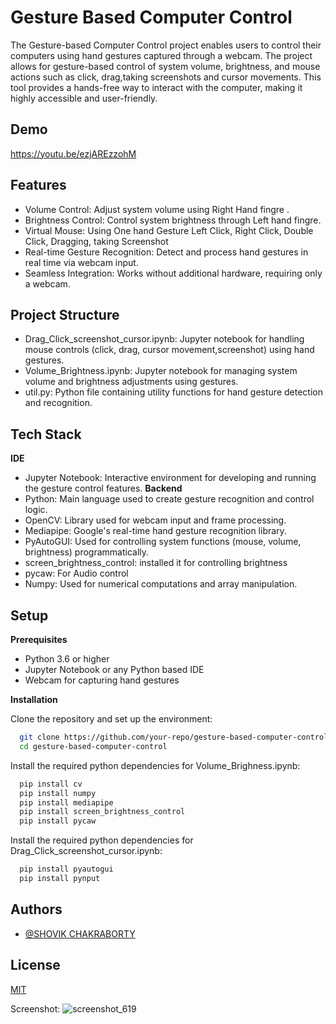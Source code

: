 # Gesture Based Computer Control

The Gesture-based Computer Control project enables users to control their computers using hand gestures captured through a webcam. The project allows for gesture-based control of system volume, brightness, and mouse actions such as click, drag,taking screenshots and cursor movements. This tool provides a hands-free way to interact with the computer, making it highly accessible and user-friendly.


## Demo

https://youtu.be/ezjAREzzohM


## Features

- Volume Control: Adjust system volume using Right Hand fingre .
- Brightness Control: Control system brightness through Left hand fingre.
- Virtual Mouse: Using One hand Gesture Left Click, Right Click, Double Click,   Dragging, taking Screenshot
- Real-time Gesture Recognition: Detect and process hand gestures in real time via webcam input.
- Seamless Integration: Works without additional hardware, requiring only a webcam.


## Project Structure
- Drag_Click_screenshot_cursor.ipynb: Jupyter notebook for handling mouse controls (click, drag, cursor movement,screenshot) using hand gestures.
- Volume_Brightness.ipynb: Jupyter notebook for managing system volume and brightness adjustments using gestures.
- util.py: Python file containing utility functions for hand gesture detection and recognition.
## Tech Stack
**IDE**
- Jupyter Notebook: Interactive environment for developing and running the gesture control features.
**Backend**
- Python: Main language used to create gesture recognition and control logic.
- OpenCV: Library used for webcam input and frame processing.
- Mediapipe: Google's real-time hand gesture recognition library.
- PyAutoGUI: Used for controlling system functions (mouse, volume, brightness) programmatically.
- screen_brightness_control: installed it for controlling brightness
- pycaw: For Audio control
- Numpy: Used for numerical computations and array manipulation.

## Setup
**Prerequisites**
- Python 3.6 or higher
- Jupyter Notebook or any Python based IDE
- Webcam for capturing hand gestures


**Installation**

Clone the repository and set up the environment:
```bash
  git clone https://github.com/your-repo/gesture-based-computer-control.git
  cd gesture-based-computer-control

```
Install the required  python dependencies for Volume_Brighness.ipynb:  

```bash
  pip install cv
  pip install numpy
  pip install mediapipe
  pip install screen_brightness_control
  pip install pycaw
```
Install the required  python dependencies for Drag_Click_screenshot_cursor.ipynb:

```bash
  pip install pyautogui
  pip install pynput
```
## Authors

- [@SHOVIK CHAKRABORTY](https://github.com/cshovik)


## License

[MIT](https://github.com/cshovik/Gesture-Based-Computer-Control?tab=MIT-1-ov-file#readme)

Screenshot:
![screenshot_619](https://github.com/user-attachments/assets/8d0b15f4-3b46-437e-a705-56d1ba11cde9)



